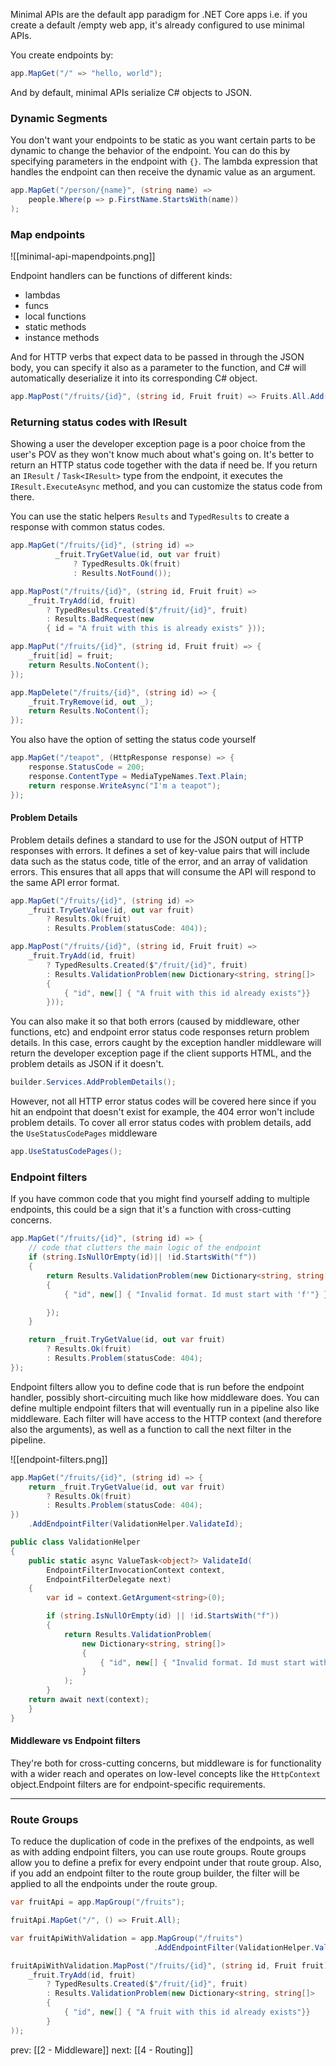 Minimal APIs are the default app paradigm for .NET Core apps i.e. if you create a default /empty web app, it's already configured to use minimal APIs.

You create endpoints by: 
```csharp
app.MapGet("/" => "hello, world");
```

And by default, minimal APIs serialize C# objects to JSON.

### Dynamic Segments
You don't want your endpoints to be static as you want certain parts to be dynamic to change the behavior of the endpoint. You can do this by specifying parameters in the endpoint with `{}`. The lambda expression that handles the endpoint can then receive the dynamic value as an argument.
```csharp
app.MapGet("/person/{name}", (string name) => 
	people.Where(p => p.FirstName.StartsWith(name))
);
```

### Map endpoints
![[minimal-api-mapendpoints.png]]

Endpoint handlers can be functions of different kinds:
- lambdas
- funcs
- local functions
- static methods
- instance methods

And for HTTP verbs that expect data to be passed in through the JSON body, you can specify it also as a parameter to the function, and C# will automatically deserialize it into its corresponding C# object.

```csharp
app.MapPost("/fruits/{id}", (string id, Fruit fruit) => Fruits.All.Add(id, fruit));
```

### Returning status codes with IResult
Showing a user the developer exception page is a poor choice from the user's POV as they won't know much about what's going on. It's better to return an HTTP status code together with the data if need be. If you return an `IResult` / `Task<IResult>` type from the endpoint, it executes the `IResult.ExecuteAsync` method, and you can customize the status code from there.

You can use the static helpers `Results` and `TypedResults` to create a response with common status codes.

```csharp
app.MapGet("/fruits/{id}", (string id) =>
		  _fruit.TryGetValue(id, out var fruit)
			  ? TypedResults.Ok(fruit)
			  : Results.NotFound());

app.MapPost("/fruits/{id}", (string id, Fruit fruit) =>
	_fruit.TryAdd(id, fruit)
		? TypedResults.Created($"/fruit/{id}", fruit)
		: Results.BadRequest(new
		{ id = "A fruit with this is already exists" }));

app.MapPut("/fruits/{id}", (string id, Fruit fruit) => {
	_fruit[id] = fruit;
	return Results.NoContent();
});

app.MapDelete("/fruits/{id}", (string id) => {
	_fruit.TryRemove(id, out _);
	return Results.NoContent();
});
```

You also have the option of setting the status code yourself 

```csharp
app.MapGet("/teapot", (HttpResponse response) => {
	response.StatusCode = 200;
	response.ContentType = MediaTypeNames.Text.Plain;
	return response.WriteAsync("I'm a teapot");
});
```
#### Problem Details
Problem details defines a standard to use for the JSON output of HTTP responses with errors. It defines a set of key-value pairs that will include data such as the status code, title of the error, and an array of validation errors. This ensures that all apps that will consume the API will respond to the same API error format.

```csharp
app.MapGet("/fruits/{id}", (string id) =>
	_fruit.TryGetValue(id, out var fruit)
		? Results.Ok(fruit)
		: Results.Problem(statusCode: 404));

app.MapPost("/fruits/{id}", (string id, Fruit fruit) =>
	_fruit.TryAdd(id, fruit)
		? TypedResults.Created($"/fruit/{id}", fruit)
		: Results.ValidationProblem(new Dictionary<string, string[]>
		{
			{ "id", new[] { "A fruit with this id already exists"}}
		}));
```

You can also make it so that both errors (caused by middleware, other functions, etc) and endpoint error status code responses return problem details. In this case, errors caught by the exception handler middleware will return the developer exception page if the client supports HTML, and the problem details as JSON if it doesn't.

```csharp
builder.Services.AddProblemDetails();
```
However, not all HTTP error status codes will be covered here since if you hit an endpoint that doesn't exist for example, the 404 error won't include problem details. To cover all error status codes with problem details, add the `UseStatusCodePages` middleware
```csharp
app.UseStatusCodePages();
```

### Endpoint filters
If you have common code that you might find yourself adding to multiple endpoints, this could be a sign that it's a function with cross-cutting concerns.
```csharp
app.MapGet("/fruits/{id}", (string id) => {
	// code that clutters the main logic of the endpoint
	if (string.IsNullOrEmpty(id)|| !id.StartsWith("f"))
	{
		return Results.ValidationProblem(new Dictionary<string, string[]>
		{
			{ "id", new[] { "Invalid format. Id must start with 'f'"} }

		});
	}

	return _fruit.TryGetValue(id, out var fruit)
		? Results.Ok(fruit)
		: Results.Problem(statusCode: 404);
});
```

Endpoint filters allow you to define code that is run before the endpoint handler, possibly short-circuiting much like how middleware does. You can define multiple endpoint filters that will eventually run in a pipeline also like middleware. Each filter will have access to the HTTP context (and therefore also the arguments), as well as a function to call the next filter in the pipeline.

![[endpoint-filters.png]]

```csharp
app.MapGet("/fruits/{id}", (string id) => {
	return _fruit.TryGetValue(id, out var fruit)
		? Results.Ok(fruit)
		: Results.Problem(statusCode: 404);
})
	.AddEndpointFilter(ValidationHelper.ValidateId);

public class ValidationHelper
{
	public static async ValueTask<object?> ValidateId(
		EndpointFilterInvocationContext context,
		EndpointFilterDelegate next)
	{
		var id = context.GetArgument<string>(0);

		if (string.IsNullOrEmpty(id) || !id.StartsWith("f"))
		{
			return Results.ValidationProblem(
				new Dictionary<string, string[]>
				{
					{ "id", new[] { "Invalid format. Id must start with 'f'" } }
				}
			);
		}
	return await next(context);
	}
}
```
#### Middleware vs Endpoint filters
They're both for cross-cutting concerns, but middleware is for functionality with a wider reach and operates on low-level concepts like the `HttpContext` object.Endpoint filters are for endpoint-specific requirements.

---
### Route Groups
To reduce the duplication of code in the prefixes of the endpoints, as well as with adding endpoint filters, you can use route groups. Route groups allow you to define a prefix for every endpoint under that route group. Also, if you add an endpoint filter to the route group builder, the filter will be applied to all the endpoints under the route group.

```csharp
var fruitApi = app.MapGroup("/fruits");

fruitApi.MapGet("/", () => Fruit.All);

var fruitApiWithValidation = app.MapGroup("/fruits")
								.AddEndpointFilter(ValidationHelper.ValidateId);

fruitApiWithValidation.MapPost("/fruits/{id}", (string id, Fruit fruit) =>
	_fruit.TryAdd(id, fruit)
		? TypedResults.Created($"/fruit/{id}", fruit)
		: Results.ValidationProblem(new Dictionary<string, string[]>
		{
			{ "id", new[] { "A fruit with this id already exists"}}
		}
));
```

prev: [[2 - Middleware]]
next: [[4 - Routing]]